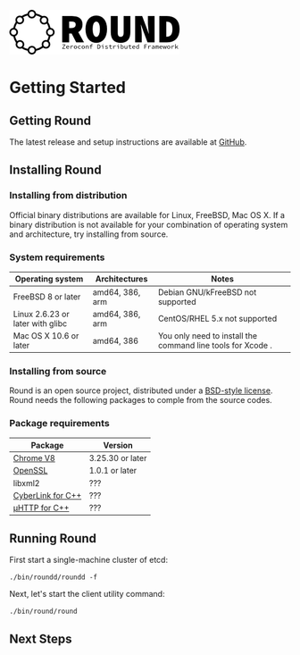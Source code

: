 ![round_logo](./img/round_logo.png)

# Getting Started

## Getting Round

The latest release and setup instructions are available at [GitHub](https://github.com/cybergarage/Round).

## Installing Round

### Installing from distribution

Official binary distributions are available for Linux, FreeBSD, Mac OS X. If a binary distribution is not available for your combination of operating system and architecture, try installing from source.

### System requirements

| Operating system	| Architectures | Notes |
|-|-|-|
| FreeBSD 8 or later | amd64, 386, arm | 	Debian GNU/kFreeBSD not supported |
| Linux 2.6.23 or later with glibc | amd64, 386, arm | 	CentOS/RHEL 5.x not supported |
| Mac OS X 10.6 or later | amd64, 386 | You only need to install the command line tools for Xcode .|

### Installing from source

Round is an open source project, distributed under a [BSD-style license](../LICENSE). Round needs the following packages to comple from the source codes.

### Package requirements

| Package | Version |
|-|-|
| [Chrome V8](https://developers.google.com/v8/) | 3.25.30 or later |
| [OpenSSL](https://www.openssl.org) | 1.0.1 or later |
| libxml2 | ??? |
| [CyberLink for C++](http://www.cybergarage.org/do/view/Main/CyberLinkForCC) | ??? |
| [µHTTP for C++](http://www.cybergarage.org/do/view/Main/HttpEngineForCC) | ??? |

## Running Round

First start a single-machine cluster of etcd:

```
./bin/roundd/roundd -f
```

Next, let's start the client utility command:

```
./bin/round/round
```

## Next Steps
